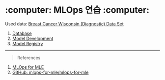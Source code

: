 <h1> :computer: MLOps 연습 :computer: </h1>

Used data: [Breast Cancer Wisconsin (Diagnostic) Data Set](https://www.kaggle.com/datasets/uciml/breast-cancer-wisconsin-data)

1. [Database](https://zerohertz.github.io/mlops-database/)
2. [Model Development](https://zerohertz.github.io/mlops-model-development/)
3. [Model Registry](https://zerohertz.github.io/mlops-model-registry/)

---

> References

1. [MLOps for MLE](https://mlops-for-mle.github.io/tutorial/)
2. [GitHub: mlops-for-mle/mlops-for-mle](https://github.com/mlops-for-mle/mlops-for-mle)